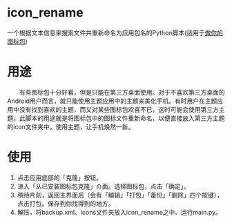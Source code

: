 # icon_rename
一个根据文本信息来搜索文件并重新命名为应用包名的Python脚本(适用于[做你的图标包](https://www.coolapk.com/apk/cn.ommiao.iconpackcreator))

# 用途
&emsp;&emsp;有些图标包十分好看，但是只能在第三方桌面使用。对于不喜欢第三方桌面的Android用户而言，就只能使用主题应用中的主题来美化手机。有时用户在主题应用中没有找到喜欢的主题，而又对某些图标包欢喜不已，这时可能会使用第三方主题。此脚本的用途就是将图标包中的图标文件重新命名，以便直接放入第三方主题的icon文件夹中。使用主题，让手机焕然一新。

# 使用
1. 点击应用底部的「克隆」按钮。
2. 进入「从已安装图标包克隆」介面。选择图标包，点击「确定」。
3. 稍待片刻，返回主界面后（会有「编辑」「打包」「备份」「删除」四个按键），点击打包。保存到你找得到的地方。
4. 解压，将backup.xml、icons文件夹放入icon_rename之中。运行main.py。
